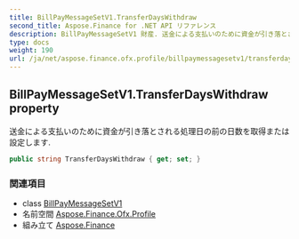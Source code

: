 ```yaml
---
title: BillPayMessageSetV1.TransferDaysWithdraw
second_title: Aspose.Finance for .NET API リファレンス
description: BillPayMessageSetV1 財産. 送金による支払いのために資金が引き落とされる処理日の前の日数を取得または設定します.
type: docs
weight: 190
url: /ja/net/aspose.finance.ofx.profile/billpaymessagesetv1/transferdayswithdraw/
---
```

## BillPayMessageSetV1.TransferDaysWithdraw property

送金による支払いのために資金が引き落とされる処理日の前の日数を取得または設定します.

```csharp
public string TransferDaysWithdraw { get; set; }
```

### 関連項目

* class [BillPayMessageSetV1](../)
* 名前空間 [Aspose.Finance.Ofx.Profile](../../billpaymessagesetv1/)
* 組み立て [Aspose.Finance](../../../)


